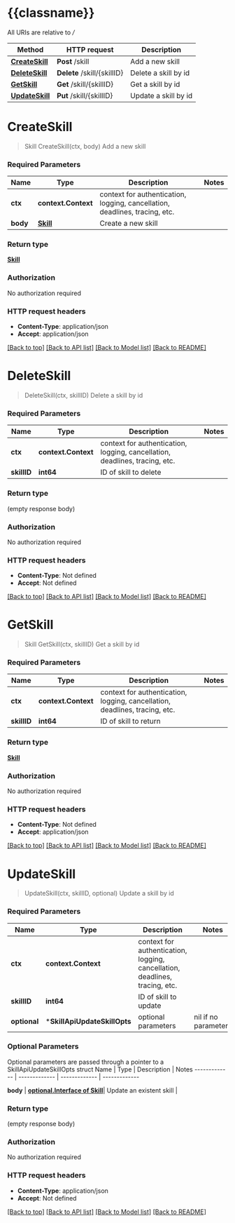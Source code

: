 # {{classname}}

All URIs are relative to */*

| Method                                     | HTTP request                | Description          |
|--------------------------------------------|-----------------------------|----------------------|
| [**CreateSkill**](SkillApi.md#createskill) | **Post** /skill             | Add a new skill      |
| [**DeleteSkill**](SkillApi.md#deleteskill) | **Delete** /skill/{skillID} | Delete a skill by id |
| [**GetSkill**](SkillApi.md#getskill)       | **Get** /skill/{skillID}    | Get a skill by id    |
| [**UpdateSkill**](SkillApi.md#updateskill) | **Put** /skill/{skillID}    | Update a skill by id |

# **CreateSkill**
> Skill CreateSkill(ctx, body)
Add a new skill

### Required Parameters

| Name     | Type                  | Description                                                                 | Notes |
|----------|-----------------------|-----------------------------------------------------------------------------|-------|
| **ctx**  | **context.Context**   | context for authentication, logging, cancellation, deadlines, tracing, etc. |
| **body** | [**Skill**](Skill.md) | Create a new skill                                                          |       |

### Return type

[**Skill**](Skill.md)

### Authorization

No authorization required

### HTTP request headers

 - **Content-Type**: application/json
 - **Accept**: application/json

[[Back to top]](#) [[Back to API list]](../README.md#documentation-for-api-endpoints) [[Back to Model list]](../README.md#documentation-for-models) [[Back to README]](../README.md)

# **DeleteSkill**
> DeleteSkill(ctx, skillID)
Delete a skill by id

### Required Parameters

| Name        | Type                | Description                                                                 | Notes |
|-------------|---------------------|-----------------------------------------------------------------------------|-------|
| **ctx**     | **context.Context** | context for authentication, logging, cancellation, deadlines, tracing, etc. |
| **skillID** | **int64**           | ID of skill to delete                                                       |       |

### Return type

 (empty response body)

### Authorization

No authorization required

### HTTP request headers

 - **Content-Type**: Not defined
 - **Accept**: Not defined

[[Back to top]](#) [[Back to API list]](../README.md#documentation-for-api-endpoints) [[Back to Model list]](../README.md#documentation-for-models) [[Back to README]](../README.md)

# **GetSkill**
> Skill GetSkill(ctx, skillID)
Get a skill by id

### Required Parameters

| Name        | Type                | Description                                                                 | Notes |
|-------------|---------------------|-----------------------------------------------------------------------------|-------|
| **ctx**     | **context.Context** | context for authentication, logging, cancellation, deadlines, tracing, etc. |
| **skillID** | **int64**           | ID of skill to return                                                       |       |

### Return type

[**Skill**](Skill.md)

### Authorization

No authorization required

### HTTP request headers

 - **Content-Type**: Not defined
 - **Accept**: application/json

[[Back to top]](#) [[Back to API list]](../README.md#documentation-for-api-endpoints) [[Back to Model list]](../README.md#documentation-for-models) [[Back to README]](../README.md)

# **UpdateSkill**
> UpdateSkill(ctx, skillID, optional)
Update a skill by id

### Required Parameters

| Name         | Type                         | Description                                                                 | Notes                |
|--------------|------------------------------|-----------------------------------------------------------------------------|----------------------|
| **ctx**      | **context.Context**          | context for authentication, logging, cancellation, deadlines, tracing, etc. |
| **skillID**  | **int64**                    | ID of skill to update                                                       ||
| **optional** | ***SkillApiUpdateSkillOpts** | optional parameters                                                         | nil if no parameters |

### Optional Parameters
Optional parameters are passed through a pointer to a SkillApiUpdateSkillOpts struct
Name | Type | Description  | Notes
------------- | ------------- | ------------- | -------------

 **body** | [**optional.Interface of Skill**](Skill.md)| Update an existent skill | 

### Return type

 (empty response body)

### Authorization

No authorization required

### HTTP request headers

 - **Content-Type**: application/json
 - **Accept**: Not defined

[[Back to top]](#) [[Back to API list]](../README.md#documentation-for-api-endpoints) [[Back to Model list]](../README.md#documentation-for-models) [[Back to README]](../README.md)

